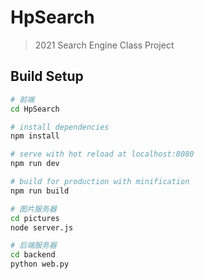 # HpSearch

> 2021 Search Engine Class Project

## Build Setup

``` bash
# 前端
cd HpSearch

# install dependencies
npm install

# serve with hot reload at localhost:8080
npm run dev

# build for production with minification
npm run build

# 图片服务器
cd pictures
node server.js

# 后端服务器
cd backend
python web.py
```

